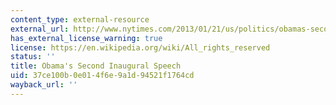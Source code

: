 ```yaml
---
content_type: external-resource
external_url: http://www.nytimes.com/2013/01/21/us/politics/obamas-second-inaugural-speech.html?pagewanted=all&_r=0
has_external_license_warning: true
license: https://en.wikipedia.org/wiki/All_rights_reserved
status: ''
title: Obama's Second Inaugural Speech
uid: 37ce100b-0e01-4f6e-9a1d-94521f1764cd
wayback_url: ''
---
```

